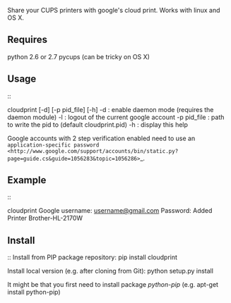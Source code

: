 Share your CUPS printers with google's cloud print.
Works with linux and OS X.

Requires
---------------------------------------------------
python 2.6 or 2.7
pycups (can be tricky on OS X)

Usage
---------------------------------------------------

::

  cloudprint [-d] [-p pid_file] [-h]
  -d              : enable daemon mode (requires the daemon module)
  -l              : logout of the current google account
  -p pid_file     : path to write the pid to (default cloudprint.pid)
  -h              : display this help

Google accounts with 2 step verification enabled need to use an
`application-specific password <http://www.google.com/support/accounts/bin/static.py?page=guide.cs&guide=1056283&topic=1056286>`_.

Example
---------------------------------------------------

::

  cloudprint
  Google username: username@gmail.com
  Password:
  Added Printer Brother-HL-2170W

Install
---------------------------------------------------

::
  Install from PIP package repository:
  pip install cloudprint
  
  Install local version (e.g. after cloning from Git):
  python setup.py install

It might be that you first need to install package *python-pip* (e.g. apt-get install python-pip)
